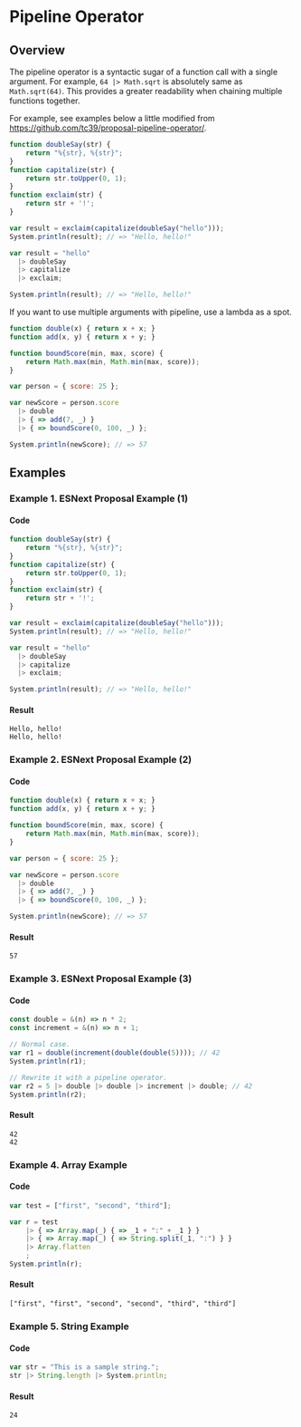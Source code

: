 # Pipeline Operator

## Overview

The pipeline operator is a syntactic sugar of a function call with a single argument.
For example, `64 |> Math.sqrt` is absolutely same as `Math.sqrt(64)`.
This provides a greater readability when chaining multiple functions together.

For example, see examples below a little modified from https://github.com/tc39/proposal-pipeline-operator/.

```javascript
function doubleSay(str) {
    return "%{str}, %{str}";
}
function capitalize(str) {
    return str.toUpper(0, 1);
}
function exclaim(str) {
    return str + '!';
}

var result = exclaim(capitalize(doubleSay("hello")));
System.println(result); // => "Hello, hello!"

var result = "hello"
  |> doubleSay
  |> capitalize
  |> exclaim;

System.println(result); // => "Hello, hello!"
```

If you want to use multiple arguments with pipeline, use a lambda as a spot.

```javascript
function double(x) { return x + x; }
function add(x, y) { return x + y; }

function boundScore(min, max, score) {
    return Math.max(min, Math.min(max, score));
}

var person = { score: 25 };

var newScore = person.score
  |> double
  |> { => add(7, _) }
  |> { => boundScore(0, 100, _) };

System.println(newScore); // => 57
```

## Examples

### Example 1. ESNext Proposal Example (1)

#### Code

```javascript
function doubleSay(str) {
    return "%{str}, %{str}";
}
function capitalize(str) {
    return str.toUpper(0, 1);
}
function exclaim(str) {
    return str + '!';
}

var result = exclaim(capitalize(doubleSay("hello")));
System.println(result); // => "Hello, hello!"

var result = "hello"
  |> doubleSay
  |> capitalize
  |> exclaim;

System.println(result); // => "Hello, hello!"
```

#### Result

```
Hello, hello!
Hello, hello!
```

### Example 2. ESNext Proposal Example (2)

#### Code

```javascript
function double(x) { return x + x; }
function add(x, y) { return x + y; }

function boundScore(min, max, score) {
    return Math.max(min, Math.min(max, score));
}

var person = { score: 25 };

var newScore = person.score
  |> double
  |> { => add(7, _) }
  |> { => boundScore(0, 100, _) };

System.println(newScore); // => 57
```

#### Result

```
57
```

### Example 3. ESNext Proposal Example (3)

#### Code

```javascript
const double = &(n) => n * 2;
const increment = &(n) => n + 1;

// Normal case.
var r1 = double(increment(double(double(5)))); // 42
System.println(r1);

// Rewrite it with a pipeline operator.
var r2 = 5 |> double |> double |> increment |> double; // 42
System.println(r2);
```

#### Result

```
42
42
```

### Example 4. Array Example

#### Code

```javascript
var test = ["first", "second", "third"];

var r = test
    |> { => Array.map(_) { => _1 + ":" + _1 } }
    |> { => Array.map(_) { => String.split(_1, ":") } }
    |> Array.flatten
    ;
System.println(r);
```

#### Result

```
["first", "first", "second", "second", "third", "third"]
```

### Example 5. String Example

#### Code

```javascript
var str = "This is a sample string.";
str |> String.length |> System.println;
```

#### Result

```
24
```
